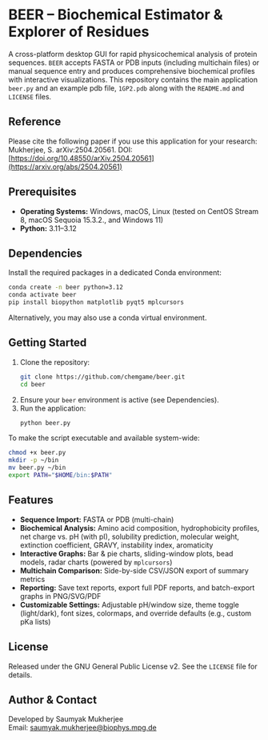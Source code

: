 # BEER – Biochemical Estimator & Explorer of Residues

A cross-platform desktop GUI for rapid physicochemical analysis of protein sequences. ```BEER``` accepts FASTA or PDB inputs (including multichain files) or manual sequence entry and produces comprehensive biochemical profiles with interactive visualizations. This repository contains the main application `beer.py` and an example pdb file, `1GP2.pdb` along with the `README.md` and `LICENSE` files.

## Reference
Please cite the following paper if you use this application for your research:
Mukherjee, S. arXiv:2504.20561. DOI: [https://doi.org/10.48550/arXiv.2504.20561](https://arxiv.org/abs/2504.20561)

## Prerequisites

- **Operating Systems:** Windows, macOS, Linux (tested on CentOS Stream 8, macOS Sequoia 15.3.2., and Windows 11)
- **Python:** 3.11–3.12

## Dependencies

Install the required packages in a dedicated Conda environment:

```bash
conda create -n beer python=3.12
conda activate beer
pip install biopython matplotlib pyqt5 mplcursors
```
Alternatively, you may also use a conda virtual environment.

## Getting Started

1. Clone the repository:
   ```bash
   git clone https://github.com/chemgame/beer.git
   cd beer
   ```
2. Ensure your `beer` environment is active (see Dependencies).
3. Run the application:
   ```bash
   python beer.py
   ```
To make the script executable and available system-wide:

```bash
chmod +x beer.py
mkdir -p ~/bin
mv beer.py ~/bin
export PATH="$HOME/bin:$PATH"
```

## Features

- **Sequence Import:** FASTA or PDB (multi-chain)
- **Biochemical Analysis:** Amino acid composition, hydrophobicity profiles, net charge vs. pH (with pI), solubility prediction, molecular weight, extinction coefficient, GRAVY, instability index, aromaticity
- **Interactive Graphs:** Bar & pie charts, sliding-window plots, bead models, radar charts (powered by `mplcursors`)
- **Multichain Comparison:** Side-by-side CSV/JSON export of summary metrics
- **Reporting:** Save text reports, export full PDF reports, and batch-export graphs in PNG/SVG/PDF
- **Customizable Settings:** Adjustable pH/window size, theme toggle (light/dark), font sizes, colormaps, and override defaults (e.g., custom pKa lists)

## License

Released under the GNU General Public License v2. See the `LICENSE` file for details.

## Author & Contact

Developed by Saumyak Mukherjee  
Email: saumyak.mukherjee@biophys.mpg.de
